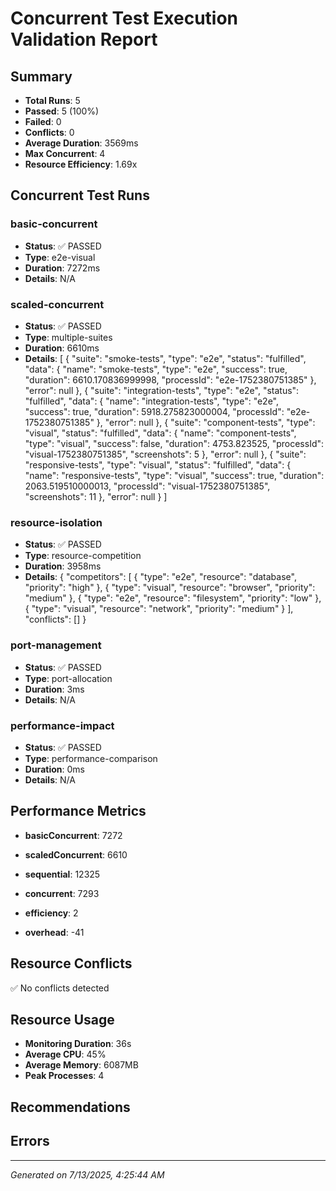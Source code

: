 # Concurrent Test Execution Validation Report

## Summary
- **Total Runs**: 5
- **Passed**: 5 (100%)
- **Failed**: 0
- **Conflicts**: 0
- **Average Duration**: 3569ms
- **Max Concurrent**: 4
- **Resource Efficiency**: 1.69x

## Concurrent Test Runs


### basic-concurrent
- **Status**: ✅ PASSED
- **Type**: e2e-visual
- **Duration**: 7272ms
- **Details**: N/A

### scaled-concurrent
- **Status**: ✅ PASSED
- **Type**: multiple-suites
- **Duration**: 6610ms
- **Details**: [
  {
    "suite": "smoke-tests",
    "type": "e2e",
    "status": "fulfilled",
    "data": {
      "name": "smoke-tests",
      "type": "e2e",
      "success": true,
      "duration": 6610.170836999998,
      "processId": "e2e-1752380751385"
    },
    "error": null
  },
  {
    "suite": "integration-tests",
    "type": "e2e",
    "status": "fulfilled",
    "data": {
      "name": "integration-tests",
      "type": "e2e",
      "success": true,
      "duration": 5918.275823000004,
      "processId": "e2e-1752380751385"
    },
    "error": null
  },
  {
    "suite": "component-tests",
    "type": "visual",
    "status": "fulfilled",
    "data": {
      "name": "component-tests",
      "type": "visual",
      "success": false,
      "duration": 4753.823525,
      "processId": "visual-1752380751385",
      "screenshots": 5
    },
    "error": null
  },
  {
    "suite": "responsive-tests",
    "type": "visual",
    "status": "fulfilled",
    "data": {
      "name": "responsive-tests",
      "type": "visual",
      "success": true,
      "duration": 2063.519510000013,
      "processId": "visual-1752380751385",
      "screenshots": 11
    },
    "error": null
  }
]

### resource-isolation
- **Status**: ✅ PASSED
- **Type**: resource-competition
- **Duration**: 3958ms
- **Details**: {
  "competitors": [
    {
      "type": "e2e",
      "resource": "database",
      "priority": "high"
    },
    {
      "type": "visual",
      "resource": "browser",
      "priority": "medium"
    },
    {
      "type": "e2e",
      "resource": "filesystem",
      "priority": "low"
    },
    {
      "type": "visual",
      "resource": "network",
      "priority": "medium"
    }
  ],
  "conflicts": []
}

### port-management
- **Status**: ✅ PASSED
- **Type**: port-allocation
- **Duration**: 3ms
- **Details**: N/A

### performance-impact
- **Status**: ✅ PASSED
- **Type**: performance-comparison
- **Duration**: 0ms
- **Details**: N/A


## Performance Metrics


- **basicConcurrent**: 7272

- **scaledConcurrent**: 6610

- **sequential**: 12325

- **concurrent**: 7293

- **efficiency**: 2

- **overhead**: -41


## Resource Conflicts

✅ No conflicts detected


## Resource Usage


- **Monitoring Duration**: 36s
- **Average CPU**: 45%
- **Average Memory**: 6087MB
- **Peak Processes**: 4


## Recommendations



## Errors



---
*Generated on 7/13/2025, 4:25:44 AM*
